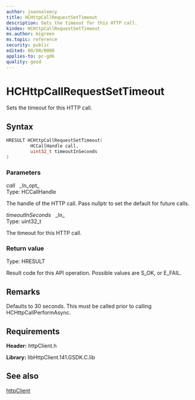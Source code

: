```yaml
---
author: joannaleecy
title: HCHttpCallRequestSetTimeout
description: Sets the timeout for this HTTP call.
kindex: HCHttpCallRequestSetTimeout
ms.author: migreen
ms.topic: reference
security: public
edited: 00/00/0000
applies-to: pc-gdk
quality: good
---
```


# HCHttpCallRequestSetTimeout  

Sets the timeout for this HTTP call.  

## Syntax  
  
```cpp
HRESULT HCHttpCallRequestSetTimeout(  
         HCCallHandle call,  
         uint32_t timeoutInSeconds  
)  
```  
  
### Parameters  
  
*call* &nbsp;&nbsp;\_In\_opt\_  
Type: HCCallHandle  
  
The handle of the HTTP call. Pass nullptr to set the default for future calls.  
  
*timeoutInSeconds* &nbsp;&nbsp;\_In\_  
Type: uint32_t  
  
The timeout for this HTTP call.  
  
  
### Return value  
Type: HRESULT
  
Result code for this API operation. Possible values are S_OK, or E_FAIL.
  
## Remarks  
  
Defaults to 30 seconds. This must be called prior to calling HCHttpCallPerformAsync.
  
## Requirements  
  
**Header:** httpClient.h
  
**Library:** libHttpClient.141.GSDK.C.lib
  
## See also  
[httpClient](../httpclient_members.md)  
  
  